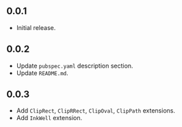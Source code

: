 ## 0.0.1

- Initial release.

## 0.0.2

- Update `pubspec.yaml` description section.
- Update `README.md`.

## 0.0.3

- Add `ClipRect`, `ClipRRect`, `ClipOval`, `ClipPath` extensions.
- Add `InkWell` extension.